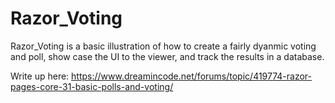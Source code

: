 # Razor_Voting
Razor_Voting is a basic illustration of how to create a fairly dyanmic voting and poll, show case the UI to the viewer, and track the results in a database.

Write up here: https://www.dreamincode.net/forums/topic/419774-razor-pages-core-31-basic-polls-and-voting/

